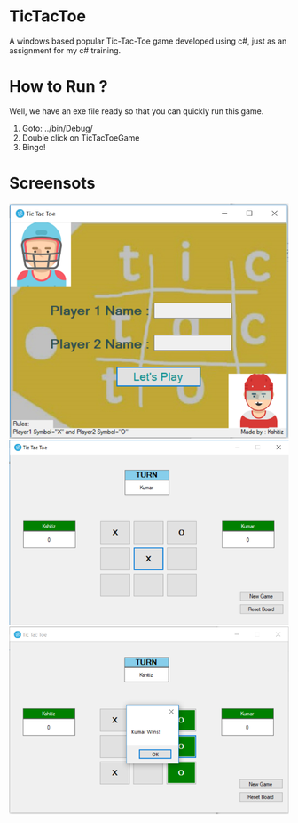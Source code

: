# TicTacToe
A windows based popular Tic-Tac-Toe game developed using c#, just as an assignment for my c# training.

# How to Run ?
Well, we have an exe file ready so that you can quickly run this game.
1. Goto: ../bin/Debug/
2. Double click on TicTacToeGame
3. Bingo!

# Screensots
![First Screen](https://github.com/kshitizified/TicTacToe/blob/master/Resources/Capture1.PNG)
![Second Screen](https://github.com/kshitizified/TicTacToe/blob/master/Resources/Capture2.PNG)
![Third Screen](https://github.com/kshitizified/TicTacToe/blob/master/Resources/Capture3.PNG)
